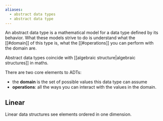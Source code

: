 ```yaml
---
aliases:
  - abstract data types
  - abstract data type
---
```

An abstract data type is a mathematical model for a data type defined by its behavior.
What these models strive to do is understand what the [[#domain]] of this type is, what the [[#operations]] you can perform with the domain are.

Abstract data types  coincide with [[algebraic structure|algebraic structures]] in maths.

There are two core elements to ADTs:
- the **domain** is the set of possible values this data type can assume
- **operations**: all the ways you can interact with the values in the domain.

## Linear

Linear data structures see elements ordered in one dimension.